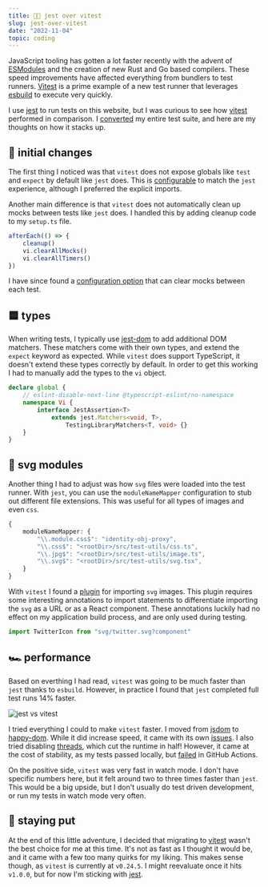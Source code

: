 ```yaml
---
title: 👌🏼 jest over vitest
slug: jest-over-vitest
date: "2022-11-04"
topic: coding
---
```


JavaScript tooling has gotten a lot faster recently with the advent of [ESModules][esm] and the creation of new Rust and Go based compilers. These speed improvements have affected everything from bundlers to test runners. [Vitest][vitest] is a prime example of a new test runner that leverages [esbuild][esbuild] to execute very quickly.

I use [jest][jest] to run tests on this website, but I was curious to see how [vitest][vitest] performed in comparison. I [converted][pr] my entire test suite, and here are my thoughts on how it stacks up.

## 👛 initial changes

The first thing I noticed was that `vitest` does not expose globals like `test` and `expect` by default like `jest` does. This is [configurable][globals] to match the `jest` experience, although I preferred the explicit imports.

Another main difference is that `vitest` does not automatically clean up mocks between tests like `jest` does. I handled this by adding cleanup code to my `setup.ts` file.

```typescript
afterEach(() => {
    cleanup()
    vi.clearAllMocks()
    vi.clearAllTimers()
})
```

I have since found a [configuration option][mocks] that can clear mocks between each test.

## 🟦 types

When writing tests, I typically use [jest-dom][jest-dom] to add additional DOM matchers. These matchers come with their own types, and extend the `expect` keyword as expected. While `vitest` does support TypeScript, it doesn't extend these types correctly by default. In order to get this working I had to manually add the types to the `vi` object.

```typescript
declare global {
    // eslint-disable-next-line @typescript-eslint/no-namespace
    namespace Vi {
        interface JestAssertion<T>
            extends jest.Matchers<void, T>,
                TestingLibraryMatchers<T, void> {}
    }
}
```

## 🌠 svg modules

Another thing I had to adjust was how `svg` files were loaded into the test runner. With `jest`, you can use the `moduleNameMapper` configuration to stub out different file extensions. This was useful for all types of images and even `css`.

```typescript
{
    moduleNameMapper: {
        "\\.module.css$": "identity-obj-proxy",
        "\\.css$": "<rootDir>/src/test-utils/css.ts",
        "\\.jpg$": "<rootDir>/src/test-utils/image.ts",
        "\\.svg$": "<rootDir>/src/test-utils/svg.tsx",
    }
}
```

With `vitest` I found a [plugin][svgr] for importing `svg` images. This plugin requires some interesting annotations to import statements to differentiate importing the `svg` as a URL or as a React component. These annotations luckily had no effect on my application build process, and are only used during testing.

```typescript
import TwitterIcon from "svg/twitter.svg?component"
```

## 🏎 performance

Based on everthing I had read, `vitest` was going to be much faster than `jest` thanks to `esbuild`. However, in practice I found that `jest` completed full test runs 14% faster.

![jest vs vitest][jest-vs-vitest]

I tried everything I could to make `vitest` faster. I moved from [jsdom][jsdom] to [happy-dom][happy-dom]. While it did increase speed, it came with its own [issues][issue]. I also tried disabling [threads][threads], which cut the runtime in half! However, it came at the cost of stability, as my tests passed locally, but [failed][failures] in GitHub Actions.

On the positive side, `vitest` was very fast in watch mode. I don't have specific numbers here, but it felt around two to three times faster than `jest`. This would be a big upside, but I don't usually do test driven development, or run my tests in watch mode very often.

## 🛑 staying put

At the end of this little adventure, I decided that migrating to [vitest][vitest] wasn't the best choice for me at this time. It's not as fast as I thought it would be, and it came with a few too many quirks for my liking. This makes sense though, as `vitest` is currently at `v0.24.5`. I might reevaluate once it hits `v1.0.0`, but for now I'm sticking with [jest][jest].

[esm]: https://developer.mozilla.org/en-US/docs/Web/JavaScript/Guide/Modules
[vitest]: https://vitest.dev
[esbuild]: https://esbuild.github.io
[jest]: https://jestjs.io
[pr]: https://github.com/bradgarropy/bradgarropy.com/pull/334
[globals]: https://vitest.dev/config/#globals
[mocks]: https://vitest.dev/config/#clearmocks
[jest-dom]: https://testing-library.com/docs/ecosystem-jest-dom
[modules]: https://jestjs.io/docs/configuration#modulenamemapper-objectstring-string--arraystring
[svgr]: https://github.com/lucsky/vite-plugin-svgr
[jsdom]: https://github.com/jsdom/jsdom
[happy-dom]: https://github.com/capricorn86/happy-dom
[issue]: https://github.com/capricorn86/happy-dom/issues/527
[threads]: https://vitest.dev/config/#threads
[failures]: https://github.com/bradgarropy/bradgarropy.com/actions/runs/3379996975
[jest-vs-vitest]: https://res.cloudinary.com/bradgarropy/image/upload/f_auto,q_auto/bradgarropy.com/posts/jest-vs-vitest.png
